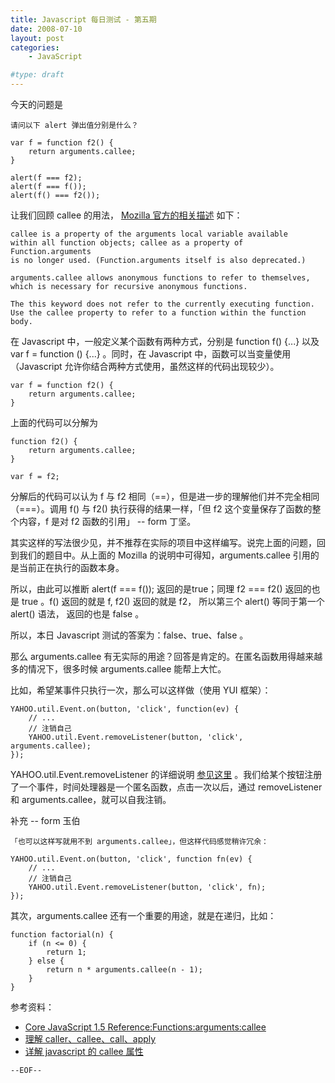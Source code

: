 ```yaml
---
title: Javascript 每日测试 - 第五期
date: 2008-07-10
layout: post
categories:
    - JavaScript

#type: draft
---
```


今天的问题是

```
请问以下 alert 弹出值分别是什么？

var f = function f2() {
    return arguments.callee;
}

alert(f === f2);
alert(f === f());
alert(f() === f2());
```

让我们回顾 callee 的用法， [Mozilla 官方的相关描述](http://developer.mozilla.org/en/docs/Core_JavaScript_1.5_Reference:Objects:Function:arguments:callee) 如下：

```
callee is a property of the arguments local variable available
within all function objects; callee as a property of Function.arguments
is no longer used. (Function.arguments itself is also deprecated.)

arguments.callee allows anonymous functions to refer to themselves, 
which is necessary for recursive anonymous functions.

The this keyword does not refer to the currently executing function. 
Use the callee property to refer to a function within the function body. 
```

在 Javascript 中，一般定义某个函数有两种方式，分别是 function f() {...} 以及 var f = function () {...} 。同时，在 Javascript 中，函数可以当变量使用（Javascript 允许你结合两种方式使用，虽然这样的代码出现较少）。

```
var f = function f2() {
    return arguments.callee;
}
```

上面的代码可以分解为

```
function f2() {
    return arguments.callee;
}

var f = f2;
```

分解后的代码可以认为 f 与 f2 相同（==），但是进一步的理解他们并不完全相同（===）。调用 f() 与 f2() 执行获得的结果一样，「但 f2 这个变量保存了函数的整个内容，f 是对 f2 函数的引用」 -- form 丁坚。

其实这样的写法很少见，并不推荐在实际的项目中这样编写。说完上面的问题，回到我们的题目中。从上面的 Mozilla 的说明中可得知，arguments.callee 引用的是当前正在执行的函数本身。

所以，由此可以推断 alert(f === f());  返回的是true；同理 f2 === f2() 返回的也是 true 。f() 返回的就是 f, f2() 返回的就是 f2， 所以第三个 alert() 等同于第一个 alert() 语法， 返回的也是 false 。

所以，本日 Javascript 测试的答案为：false、true、false 。

那么 arguments.callee 有无实际的用途？回答是肯定的。在匿名函数用得越来越多的情况下，很多时候 arguments.callee 能帮上大忙。

比如，希望某事件只执行一次，那么可以这样做（使用 YUI 框架）：

```
YAHOO.util.Event.on(button, 'click', function(ev) {
    // ...
    // 注销自己
    YAHOO.util.Event.removeListener(button, 'click', arguments.callee);
});
```

YAHOO.util.Event.removeListener 的详细说明 [参见这里](http://developer.yahoo.com/yui/event/) 。我们给某个按钮注册了一个事件，时间处理器是一个匿名函数，点击一次以后，通过 removeListener 和 arguments.callee，就可以自我注销。

补充 -- form 玉伯

```
「也可以这样写就用不到 arguments.callee」，但这样代码感觉稍许冗余：

YAHOO.util.Event.on(button, 'click', function fn(ev) {
    // ...
    // 注销自己
    YAHOO.util.Event.removeListener(button, 'click', fn);
});
```

其次，arguments.callee 还有一个重要的用途，就是在递归，比如：

```
function factorial(n) {
    if (n <= 0) {
        return 1;
    } else {
        return n * arguments.callee(n - 1);
    }
}
```

参考资料：

*  [Core JavaScript 1.5 Reference:Functions:arguments:callee](http://developer.mozilla.org/en/docs/Core_JavaScript_1.5_Reference:Objects:Function:arguments:callee) 
*  [理解 caller、callee、call、apply](http://www.cnblogs.com/sunwangji/archive/2006/08/21/482341.html) 
*  [详解 javascript 的 callee 属性](http://v1.planabc.net/article.asp?id=180) 


`--EOF--`
